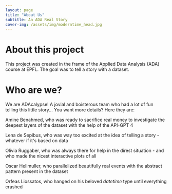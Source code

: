 ```yaml
---
layout: page
title: "About Us"
subtitle: An ADA Real Story
cover-img: /assets/img/moderntime_head.jpg
---
```


# About this project
This project was created in the frame of the Applied Data Analysis (ADA) course at EPFL. The goal was to tell a story with a dataset. 


# Who are we?
We are ADAcalypse! A jovial and boisterous team who had a lot of fun telling this little story... You want more details? Here they are:


Amine Benahmed, who was ready to sacrifice real money to investigate the deepest layers of the dataset with the help of the API-GPT 4

Lena de Sepibus, who was way too excited at the idea of telling a story - whatever if it's based on data

Olivia Ruggaber, who was always there for help in the direst situation - and who made the nicest interactive plots of all

Oscar Hellmuller, who parallelized beautifully real events with the abstract pattern present in the dataset

Orfeas Liossatos, who hanged on his beloved _datetime_ type until everything crashed
